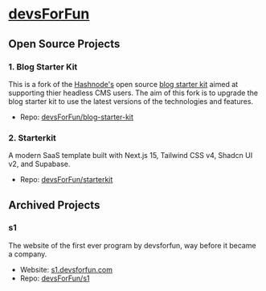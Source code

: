 # [devsForFun](https://devsforfun.com)

## Open Source Projects

### 1. Blog Starter Kit

This is a fork of the [Hashnode's](https://hashnode.com) open source [blog starter kit](https://github.com/Hashnode/starter-kit) aimed at supporting thier headless CMS users. The aim of this fork is to upgrade the blog starter kit to use the latest versions of the technologies and features.

- Repo: [devsForFun/blog-starter-kit](https://github.com/devsForFun/blog-starter-kit)

### 2. Starterkit

A modern SaaS template built with Next.js 15, Tailwind CSS v4, Shadcn UI v2, and Supabase.

- Repo: [devsForFun/starterkit](https://github.com/devsForFun/starterkit)

## Archived Projects

### s1

The website of the first ever program by devsforfun, way before it became a company.

- Website: [s1.devsforfun.com](https://s1.devsforfun.com)
- Repo: [devsForFun/s1](https://github.com/devsForFun/s1)
